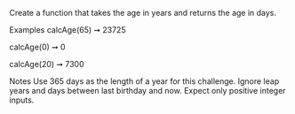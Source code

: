 Create a function that takes the age in years and returns the age in days.

Examples
calcAge(65) ➞ 23725

calcAge(0) ➞ 0

calcAge(20) ➞ 7300

Notes
Use 365 days as the length of a year for this challenge.
Ignore leap years and days between last birthday and now.
Expect only positive integer inputs.